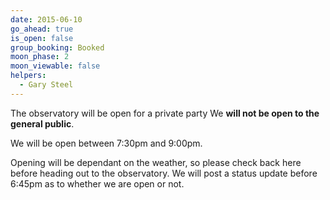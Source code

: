 ```yaml
---
date: 2015-06-10
go_ahead: true
is_open: false
group_booking: Booked
moon_phase: 2
moon_viewable: false
helpers:
  - Gary Steel
---
```

The observatory will be open for a private party  We **will not be open to the
general public**.

We will be open between 7:30pm and 9:00pm.

Opening will be dependant on the weather, so please check back here before
heading out to the observatory. We will post a status update before 6:45pm as
to whether we are open or not.
